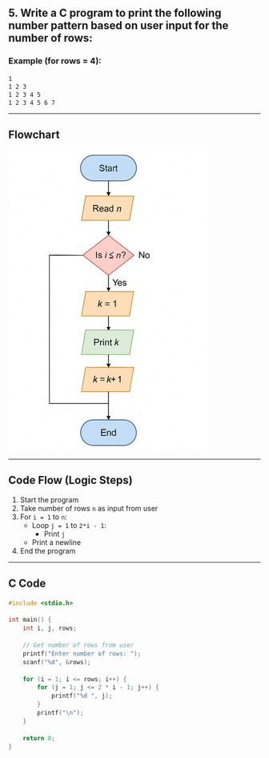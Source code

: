 ## 5. Write a C program to print the following number pattern based on **user input** for the number of rows:

### Example (for rows = 4):

```
1
1 2 3
1 2 3 4 5
1 2 3 4 5 6 7
```


---

## Flowchart

<img src="assets\5.png" alt="Flowchart Image" width="400"/>

---

## Code Flow (Logic Steps)

1. Start the program  
2. Take number of rows `n` as input from user  
3. For `i = 1` to `n`:
   - Loop `j = 1` to `2*i - 1`:
     - Print `j`
   - Print a newline
4. End the program

---

## C Code

```c
#include <stdio.h>

int main() {
    int i, j, rows;

    // Get number of rows from user
    printf("Enter number of rows: ");
    scanf("%d", &rows);

    for (i = 1; i <= rows; i++) {
        for (j = 1; j <= 2 * i - 1; j++) {
            printf("%d ", j);
        }
        printf("\n");
    }

    return 0;
}
